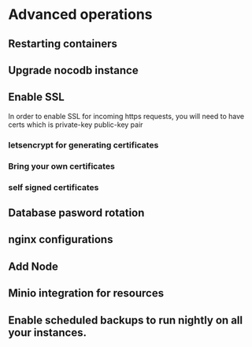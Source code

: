 # Advanced operations 


## Restarting containers 

## Upgrade nocodb instance 

## Enable SSL
In order to enable SSL for incoming https requests, you will need to have certs which is
private-key public-key pair
### letsencrypt for generating certificates 
### Bring your own certificates 
### self signed certificates 

## Database pasword rotation 

## nginx configurations 

## Add Node 

## Minio integration for resources

## Enable scheduled backups to run nightly on all your instances.